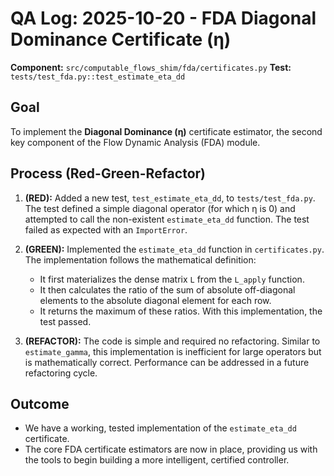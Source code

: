 # QA Log: 2025-10-20 - FDA Diagonal Dominance Certificate (η)

**Component:** `src/computable_flows_shim/fda/certificates.py`
**Test:** `tests/test_fda.py::test_estimate_eta_dd`

## Goal
To implement the **Diagonal Dominance (η)** certificate estimator, the second key component of the Flow Dynamic Analysis (FDA) module.

## Process (Red-Green-Refactor)

1.  **(RED):** Added a new test, `test_estimate_eta_dd`, to `tests/test_fda.py`. The test defined a simple diagonal operator (for which η is 0) and attempted to call the non-existent `estimate_eta_dd` function. The test failed as expected with an `ImportError`.

2.  **(GREEN):** Implemented the `estimate_eta_dd` function in `certificates.py`. The implementation follows the mathematical definition:
    *   It first materializes the dense matrix `L` from the `L_apply` function.
    *   It then calculates the ratio of the sum of absolute off-diagonal elements to the absolute diagonal element for each row.
    *   It returns the maximum of these ratios.
    With this implementation, the test passed.

3.  **(REFACTOR):** The code is simple and required no refactoring. Similar to `estimate_gamma`, this implementation is inefficient for large operators but is mathematically correct. Performance can be addressed in a future refactoring cycle.

## Outcome
- We have a working, tested implementation of the `estimate_eta_dd` certificate.
- The core FDA certificate estimators are now in place, providing us with the tools to begin building a more intelligent, certified controller.
